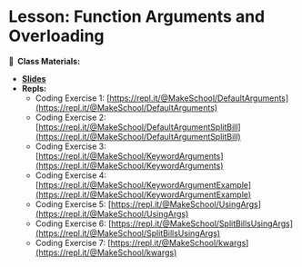 <!-- .slide: data-background="./Images/header.svg" data-background-repeat="none" data-background-size="40% 40%" data-background-position="center 10%" class="header" -->
# Lesson: Function Arguments and Overloading

<!-- Put a link to the slides so that students can find them -->

**📝 &nbsp;Class Materials:** 
  <!-- Put a link to the slides -->
* [**Slides**](https://docs.google.com/presentation/d/1ImKNDgt8is8cDRe4JMmRLoXqKIBqEAe5o6TEktdtAmQ)
* **Repls:**
  * Coding Exercise 1: [https://repl.it/@MakeSchool/DefaultArguments](https://repl.it/@MakeSchool/DefaultArguments)
  * Coding Exercise 2: [https://repl.it/@MakeSchool/DefaultArgumentSplitBill](https://repl.it/@MakeSchool/DefaultArgumentSplitBill)
  * Coding Exercise 3: [https://repl.it/@MakeSchool/KeywordArguments](https://repl.it/@MakeSchool/KeywordArguments)
  * Coding Exercise 4: [https://repl.it/@MakeSchool/KeywordArgumentExample](https://repl.it/@MakeSchool/KeywordArgumentExample)
  * Coding Exercise 5: [https://repl.it/@MakeSchool/UsingArgs](https://repl.it/@MakeSchool/UsingArgs)
  * Coding Exercise 6: [https://repl.it/@MakeSchool/SplitBillsUsingArgs](https://repl.it/@MakeSchool/SplitBillsUsingArgs)
  * Coding Exercise 7: [https://repl.it/@MakeSchool/kwargs](https://repl.it/@MakeSchool/kwargs)

<!-- > -->
